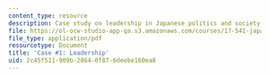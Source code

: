 ```yaml
---
content_type: resource
description: Case study on leadership in Japanese politics and society.
file: https://ol-ocw-studio-app-qa.s3.amazonaws.com/courses/17-541-japanese-politics-and-society-fall-2008/2c45f511909b28640f876deebe160ea8_case1.pdf
file_type: application/pdf
resourcetype: Document
title: 'Case #1: Leadership'
uid: 2c45f511-909b-2864-0f87-6deebe160ea8
---
```

